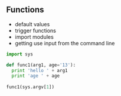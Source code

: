 Functions
-----
- default values
- trigger functions
- import modules
- getting use input from the command line

```python
import sys

def func1(arg1, age='13'):
  print 'hello ' + arg1
  print 'age ' + age
  
func1(sys.argv[1])
```
